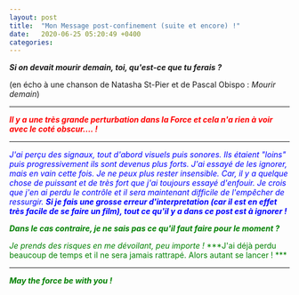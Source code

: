 ```yaml
---
layout: post
title:  "Mon Message post-confinement (suite et encore) !"
date:   2020-06-25 05:20:49 +0400
categories: 
---
```

<!---

You’ll find this post in your `_posts` directory. Go ahead and edit it and re-build the site to see your changes. You can rebuild the site in many different ways, but the most common way is to run `jekyll serve`, which launches a web server and auto-regenerates your site when a file is updated.

Jekyll requires blog post files to be named according to the following format:

`YEAR-MONTH-DAY-title.MARKUP`

Where `YEAR` is a four-digit number, `MONTH` and `DAY` are both two-digit numbers, and `MARKUP` is the file extension representing the format used in the file. After that, include the necessary front matter. Take a look at the source for this post to get an idea about how it works.

Jekyll also offers powerful support for code snippets:

{% highlight ruby %}
def print_hi(name)
  puts "Hi, #{name}"
end
print_hi('Tom')
#=> prints 'Hi, Tom' to STDOUT.
{% endhighlight %}

Check out the [Jekyll docs][jekyll-docs] for more info on how to get the most out of Jekyll. File all bugs/feature requests at [Jekyll’s GitHub repo][jekyll-gh]. If you have questions, you can ask them on [Jekyll Talk][jekyll-talk].

[jekyll-docs]: https://jekyllrb.com/docs/home
[jekyll-gh]:   https://github.com/jekyll/jekyll
[jekyll-talk]: https://talk.jekyllrb.com/

--->



***Si on devait mourir demain, toi, qu'est-ce que tu ferais ?***

(en écho à une chanson de Natasha St-Pier et de Pascal Obispo : *Mourir demain*)  

   

------
<span style="color: red">***Il y a une très grande perturbation dans la Force et cela n'a rien à voir avec le coté obscur.... !***</span>


-----
<span style="color: blue">*J'ai perçu des signaux, tout d'abord visuels puis sonores. Ils étaient "loins" puis progressivement ils sont devenus plus forts. J'ai essayé de les ignorer, mais en vain cette fois. Je ne peux plus rester insensible. Car, il y a quelque chose de puissant et de très fort que j'ai toujours essayé d'enfouir. Je crois que j'en ai perdu le contrôle et il sera maintenant difficile de l'empêcher de ressurgir.* ***Si je fais une grosse erreur d'interpretation (car il est en effet très facile de se faire un film), tout ce qu'il y a dans ce post est à ignorer !***</span>


<span style="color: green">***Dans le cas contraire, je ne sais pas ce qu'il faut faire pour le moment ?***</span>

<span style="color: green">*Je prends des risques en me dévoilant, peu importe !*</span>
<span style="color: green">***J'ai déjà perdu beaucoup de temps et il ne sera jamais rattrapé. Alors autant se lancer ! ***</span>

-----
<span style="color: green">***May the force be with you !***</span>


